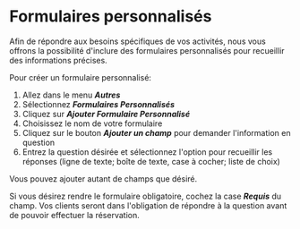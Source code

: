 # Formulaires personnalisés

Afin de répondre aux besoins spécifiques de vos activités, nous vous offrons la possibilité d'inclure des formulaires personnalisés pour recueillir des informations précises. 

Pour créer un formulaire personnalisé:

1. Allez dans le menu ***Autres*** 
2. Sélectionnez ***Formulaires Personnalisés***
3. Cliquez sur ***Ajouter Formulaire Personnalisé***
4. Choisissez le nom de votre formulaire
5. Cliquez sur le bouton ***Ajouter un champ*** pour demander l'information en question
6. Entrez la question désirée et sélectionnez l'option pour recueillir les réponses (ligne de texte; boîte de texte, case à cocher; liste de choix)

Vous pouvez ajouter autant de champs que désiré. 

Si vous désirez rendre le formulaire obligatoire, cochez la case ***Requis*** du champ. Vos clients seront dans l'obligation de répondre à la question avant de pouvoir effectuer la réservation. 